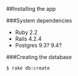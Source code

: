 ##Installing the app

###System dependencies

* Ruby 2.2
* Rails 4.2.4
* Postgres 9.3? 9.4?

###Creating the database

    $ rake db:create
